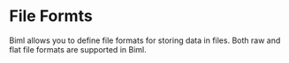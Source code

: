 # File Formts

Biml allows you to define file formats for storing data in files.  Both raw and flat file formats are supported in Biml.

